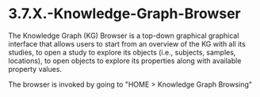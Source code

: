 # 3.7.X.-Knowledge-Graph-Browser

The Knowledge Graph \(KG\) Browser is a top-down graphical graphical interface that allows users to start from an overview of the KG with all its studies, to open a study to explore its objects \(i.e., subjects, samples, locations\), to open objects to explore its properties along with available property values.

The browser is invoked by going to "HOME &gt; Knowledge Graph Browsing"

